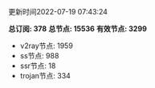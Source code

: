 更新时间2022-07-19 07:43:24

**总订阅: 378**
**总节点: 15536**
**有效节点: 3299**
- v2ray节点: 1959
- ss节点: 988
- ssr节点: 18
- trojan节点: 334
